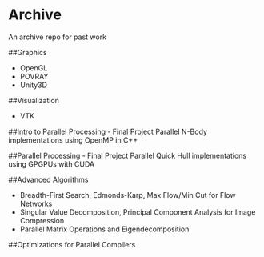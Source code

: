 # Archive
An archive repo for past work

##Graphics
- OpenGL
- POVRAY
- Unity3D

##Visualization
- VTK

##Intro to Parallel Processing - Final Project
Parallel N-Body implementations using OpenMP in C++

##Parallel Processing - Final Project
Parallel Quick Hull implementations using GPGPUs with CUDA

##Advanced Algorithms
- Breadth-First Search, Edmonds-Karp, Max Flow/Min Cut for Flow Networks
- Singular Value Decomposition, Principal Component Analysis for Image Compression
- Parallel Matrix Operations and Eigendecomposition

##Optimizations for Parallel Compilers

